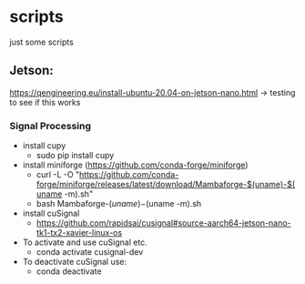 # scripts

just some scripts

## Jetson:
https://qengineering.eu/install-ubuntu-20.04-on-jetson-nano.html -> testing to see if this works

### Signal Processing
- install cupy
	- sudo pip install cupy
- install miniforge (https://github.com/conda-forge/miniforge)
	- curl -L -O "https://github.com/conda-forge/miniforge/releases/latest/download/Mambaforge-$(uname)-$(uname -m).sh"
	- bash Mambaforge-$(uname)-$(uname -m).sh
- install cuSignal
	- https://github.com/rapidsai/cusignal#source-aarch64-jetson-nano-tk1-tx2-xavier-linux-os
- To activate and use cuSignal etc.
	- conda activate cusignal-dev
- To deactivate cuSignal use:
	- conda deactivate
